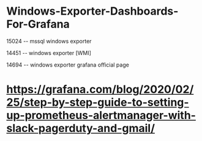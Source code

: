 # Windows-Exporter-Dashboards-For-Grafana

15024  -- mssql windows exporter

14451  -- windows exporter [WMI]

14694  -- windows exporter grafana official page


# https://grafana.com/blog/2020/02/25/step-by-step-guide-to-setting-up-prometheus-alertmanager-with-slack-pagerduty-and-gmail/
